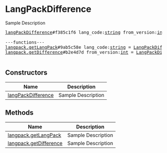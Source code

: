# LangPackDifference

Sample Description

<pre>
<a href="../constructor/langPackDifference.md">langPackDifference</a>#f385c1f6 lang_code:<a href="../type/string.md">string</a> from_version:<a href="../type/int.md">int</a> version:<a href="../type/int.md">int</a> strings:Vector&lt;<a href="../type/LangPackString.md">LangPackString</a>&gt; = <a href="../type/LangPackDifference.md">LangPackDifference</a>;

---functions---
<a href="../method/langpack.getLangPack.md">langpack.getLangPack</a>#9ab5c58e lang_code:<a href="../type/string.md">string</a> = <a href="../type/LangPackDifference.md">LangPackDifference</a>;
<a href="../method/langpack.getDifference.md">langpack.getDifference</a>#b2e4d7d from_version:<a href="../type/int.md">int</a> = <a href="../type/LangPackDifference.md">LangPackDifference</a>;

</pre>

## Constructors

| Name | Description |
|------|-------------|
| [langPackDifference](../constructor/langPackDifference.md) | Sample Description |

## Methods

| Name | Description |
|------|-------------|
| [langpack.getLangPack](../method/langpack.getLangPack.md) | Sample Description |
| [langpack.getDifference](../method/langpack.getDifference.md) | Sample Description |

